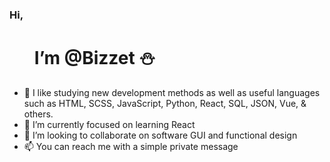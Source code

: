 ### Hi, 
# &nbsp;  &nbsp;  &nbsp; **I’m @Bizzet** ⛄️

- 👀 I like studying new development methods as well as useful languages such as HTML, SCSS, JavaScript, Python, React, SQL, JSON, Vue, & others.
- 🌱 I’m currently focused on learning React
- 💞️ I’m looking to collaborate on software GUI and functional design
- 📫 You can reach me with a simple private message 

<!---
Bizzet/Bizzet is a ✨ special ✨ repository because its `README.md` (this file) appears on your GitHub profile.
You can click the Preview link to take a look at your changes.
--->
